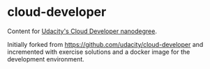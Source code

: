 # cloud-developer
Content for [Udacity's Cloud Developer nanodegree](https://www.udacity.com/course/cloud-developer-nanodegree--nd9990).

Initially forked from https://github.com/udacity/cloud-developer and incremented with exercise solutions and a docker image for the development environment. 
